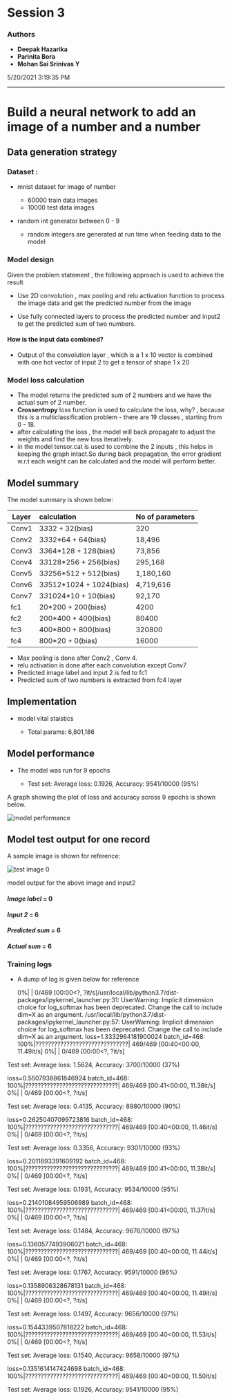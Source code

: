 # Session 3

### Authors

* **Deepak Hazarika**
* **Parinita Bora**
* **Mohan Sai Srinivas Y**    

5/20/2021 3:19:35 PM 

----------

# Build a neural network to add an image of a number and a number 

## Data generation strategy 

### Dataset :

- mnist dataset for image of number 
	
	- 60000 train data images
	- 10000 test data images
	
- random int generator between 0 - 9

	- random integers are generated at run time when feeding data to the model

### Model design
 
Given the problem statement , the following approach is used to achieve the result

- Use 2D convolution , max pooling and relu activation function to process the image data and get the predicted number from the image

- Use fully connected layers to process the predicted number and input2 to get the predicted sum of two numbers.

#### How is the input data combined?

* Output of the convolution layer , which is a 1 x 10 vector is combined with one hot vector of input 2 to get a tensor of shape 1 x 20

### Model loss calculation

* The model returns the predicted sum of 2 numbers and we have the actual sum of 2 number.
* **Crossentropy** loss function is used to calculate the loss, why? , because this is a multiclassification problem - there are 19 classes , starting from 0 - 18.
* after calculating the loss , the model will back propagate to adjust the weights and find the new loss iteratively.
* in the model tensor.cat is used to combine the 2 inputs , this helps in keeping the graph intact.So during back propagation, the error gradient w.r.t each weight can be calculated and the model will perform better.

## Model summary

The model summary is shown below:


| Layer |    calculation              | No of parameters |
| ------|:----------------------------|:-----------------|
| Conv1 | 3*3*32 + 32(bias)           | 320              |
| Conv2 | 3*3*32*64 + 64(bias)        | 18,496           |
| Conv3 | 3*3*64*128 +   128(bias)    | 73,856           |
| Conv4 | 3*3*128*256 +   256(bias)   | 295,168          |
| Conv5 | 3*3*256*512 +   512(bias)   | 1,180,160        |
| Conv6 | 3*3*512*1024 +   1024(bias) | 4,719,616        |
| Conv7 | 3*3*1024*10 +   10(bias)    | 92,170           |
| fc1   | 20*200 + 200(bias)          | 4200             |
| fc2   | 200*400 + 400(bias)         | 80400            |
| fc3   | 400*800 + 800(bias)         | 320800           |
| fc4   | 800*20 + 0(bias)            | 16000            |


* Max pooling is done after Conv2 , Conv 4. 
* relu activation is done after each convolution except Conv7
* Predicted image label and input 2 is fed to fc1
* Predicted sum of two numbers is extracted from fc4 layer

## Implementation 

* model vital staistics

  * Total params: 6,801,186
  
## Model performance

* The model was run for 9 epochs 

  * Test set: Average loss: 0.1926, Accuracy: 9541/10000 (95%)
  
A graph showing the plot of loss and accuracy across 9 epochs is shown below.

![model performance](images/addermodelperf.png)

  
## Model test output for one record

A sample image is shown for reference:

![test image 0](images/testimg1.png)

model output for the above image and input2 

#### *Image label* = 0

#### *Input 2* = 6

#### *Predicted sum* = 6

#### *Actual sum* = 6

### Training logs 

* A dump of log is given below for reference

  0%|          | 0/469 [00:00<?, ?it/s]/usr/local/lib/python3.7/dist-packages/ipykernel_launcher.py:31: UserWarning: Implicit dimension choice for log_softmax has been deprecated. Change the call to include dim=X as an argument.
/usr/local/lib/python3.7/dist-packages/ipykernel_launcher.py:57: UserWarning: Implicit dimension choice for log_softmax has been deprecated. Change the call to include dim=X as an argument.
loss=1.3332964181900024 batch_id=468: 100%|??????????????????????????????| 469/469 [00:40<00:00, 11.49it/s]
  0%|          | 0/469 [00:00<?, ?it/s]


Test set: Average loss: 1.5624, Accuracy: 3700/10000 (37%)

loss=0.5507938861846924 batch_id=468: 100%|??????????????????????????????| 469/469 [00:41<00:00, 11.38it/s]
  0%|          | 0/469 [00:00<?, ?it/s]


Test set: Average loss: 0.4135, Accuracy: 8980/10000 (90%)

loss=0.26250407099723816 batch_id=468: 100%|??????????????????????????????| 469/469 [00:40<00:00, 11.46it/s]
  0%|          | 0/469 [00:00<?, ?it/s]


Test set: Average loss: 0.3356, Accuracy: 9301/10000 (93%)

loss=0.2011893391609192 batch_id=468: 100%|??????????????????????????????| 469/469 [00:41<00:00, 11.38it/s]
  0%|          | 0/469 [00:00<?, ?it/s]


Test set: Average loss: 0.1931, Accuracy: 9534/10000 (95%)

loss=0.21401084959506989 batch_id=468: 100%|??????????????????????????????| 469/469 [00:41<00:00, 11.37it/s]
  0%|          | 0/469 [00:00<?, ?it/s]


Test set: Average loss: 0.1484, Accuracy: 9676/10000 (97%)

loss=0.1360577493906021 batch_id=468: 100%|??????????????????????????????| 469/469 [00:40<00:00, 11.44it/s]
  0%|          | 0/469 [00:00<?, ?it/s]


Test set: Average loss: 0.1767, Accuracy: 9591/10000 (96%)

loss=0.1358906328678131 batch_id=468: 100%|??????????????????????????????| 469/469 [00:40<00:00, 11.49it/s]
  0%|          | 0/469 [00:00<?, ?it/s]


Test set: Average loss: 0.1497, Accuracy: 9656/10000 (97%)

loss=0.1544339507818222 batch_id=468: 100%|??????????????????????????????| 469/469 [00:40<00:00, 11.53it/s]
  0%|          | 0/469 [00:00<?, ?it/s]


Test set: Average loss: 0.1540, Accuracy: 9658/10000 (97%)

loss=0.1351614147424698 batch_id=468: 100%|??????????????????????????????| 469/469 [00:40<00:00, 11.50it/s]


Test set: Average loss: 0.1926, Accuracy: 9541/10000 (95%)


